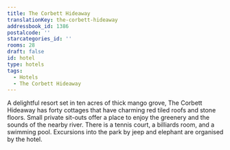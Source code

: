 ```yaml
---
title: The Corbett Hideaway
translationKey: the-corbett-hideaway
addressbook_id: 1386
postalcode: ''
starcategories_id: ''
rooms: 28
draft: false
id: hotel
type: hotels
tags:
  - Hotels
  - The Corbett Hideaway
---
```

A delightful resort set in ten acres of thick mango grove, The Corbett Hideaway has forty cottages that have charming red tiled roofs and stone floors.     Small private sit-outs offer a place to enjoy the greenery and the sounds of the nearby river. There is a tennis court, a billiards room, and a swimming pool. Excursions into the park by jeep and elephant are organised by the hotel.  